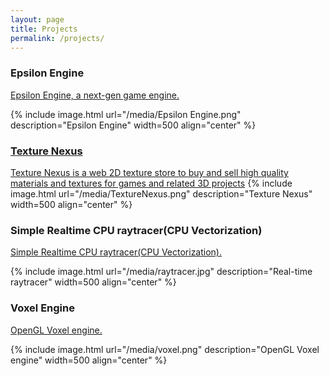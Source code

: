 ```yaml
---
layout: page
title: Projects
permalink: /projects/
---
```


<h3>Epsilon Engine</h3>
<eps id=""><a href="{{ "/epsilon_engine" | prepend: site.baseurl }}">Epsilon Engine, a next-gen game engine.</a></eps>

{% include image.html url="/media/Epsilon Engine.png" description="Epsilon Engine" width=500 align="center" %}

<h3><a href="https://texturenexus.com">Texture Nexus</a></h3>
<eps id=""><a href="{{ "https://texturenexus.com" | prepend: site.baseurl }}">Texture Nexus is a web 2D texture store to buy and sell high quality materials and textures for games and related 3D projects</a></eps>
{% include image.html url="/media/TextureNexus.png" description="Texture Nexus" width=500 align="center" %}


<h3>Simple Realtime CPU raytracer(CPU Vectorization)</h3>
<eps id=""><a href="https://github.com/ImanolFotia/Ray-Tracer">Simple Realtime CPU raytracer(CPU Vectorization).</a></eps>

{% include image.html url="/media/raytracer.jpg" description="Real-time raytracer" width=500 align="center" %}

<h3>Voxel Engine</h3>
<eps id=""><a href="https://github.com/ImanolFotia/Octree">OpenGL Voxel engine.</a></eps>

{% include image.html url="/media/voxel.png" description="OpenGL Voxel engine" width=500 align="center" %}

